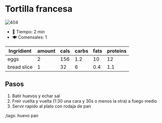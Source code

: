 # Tortilla francesa

![404](pix/tortilla-francesa.webp)

- 🍳 Tiempo: 2 min
- 🍽️ Comensales: 1

| Ingridient  | amount | cals | carbs | fats | proteins |
| ----------- | ------ | ---- | ----- | ---- | -------- |
| eggs        | 2      | 156  | 1.2   | 10   | 12       |
| bread slice | 1      | 32   | 6     | 0.4  | 1.1      |

## Pasos

1. Batir huevos y echar sal
2. Freir vuelta y vuelta (1:30 una cara y 30s o menos la otra) a fuego medio
3. Servir rapido al plato con rodaja de pan

;tags: huevo pan
